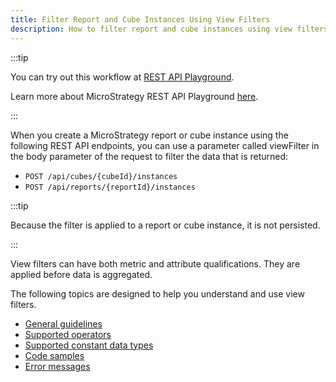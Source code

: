 ```yaml
---
title: Filter Report and Cube Instances Using View Filters
description: How to filter report and cube instances using view filters.
---
```


:::tip

You can try out this workflow at [REST API Playground](https://www.postman.com/microstrategysdk/workspace/microstrategy-rest-api/folder/16131298-eb1fcb00-e3b5-4a0c-bef9-4639e04c675c?ctx=documentation).

Learn more about MicroStrategy REST API Playground [here](/docs/getting-started/playground.md).

:::

When you create a MicroStrategy report or cube instance using the following REST API endpoints, you can use a parameter called viewFilter in the body parameter of the request to filter the data that is returned:

- `POST /api/cubes/{cubeId}/instances`
- `POST /api/reports/{reportId}/instances`

:::tip

Because the filter is applied to a report or cube instance, it is not persisted.

:::

View filters can have both metric and attribute qualifications. They are applied before data is aggregated.

The following topics are designed to help you understand and use view filters.

- [General guidelines](./general-guidelines.md)
- [Supported operators](./supported-operators.md)
- [Supported constant data types](./supported-constant-data-types.md)
- [Code samples](./code-sample.md)
- [Error messages](./error-messages.md)
